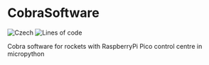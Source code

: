 # CobraSoftware

![Czech][czechLangBadge]
![Lines of code][codeLinesBadge]

Cobra software for rockets with RaspberryPi Pico control centre in micropython

[czechLangBadge]: https://img.shields.io/badge/MADE%20IN-CZECH-red?style=for-the-badge
[codeLinesBadge]: https://img.shields.io/tokei/lines/github/foglar/Cobra-Project?color=green&style=for-the-badge
